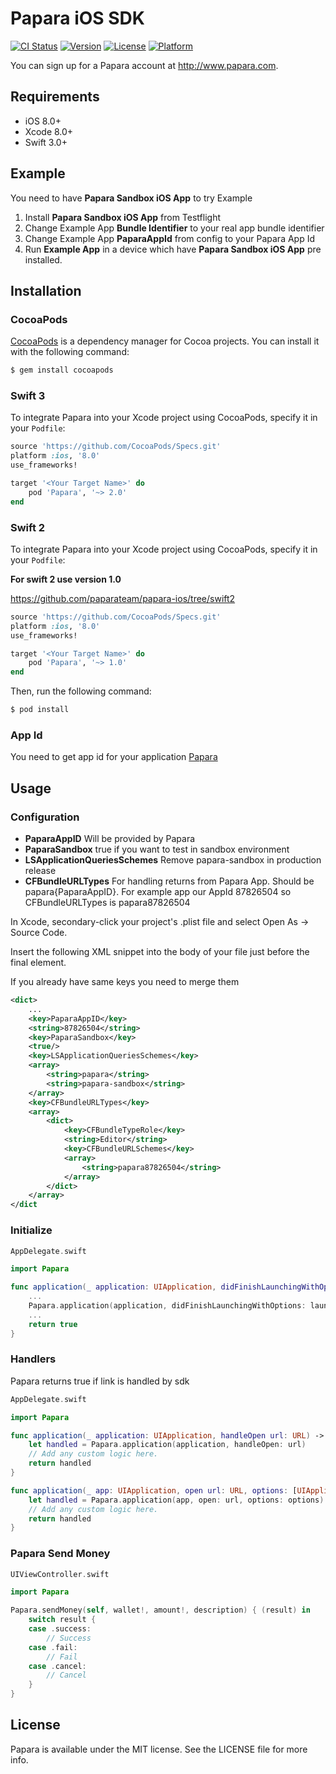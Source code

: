 # Papara iOS SDK

[![CI Status](http://img.shields.io/travis/paparateam/papara-ios.svg?style=flat)](https://travis-ci.org/paparateam/papara-ios)
[![Version](https://img.shields.io/cocoapods/v/Papara.svg?style=flat)](http://cocoapods.org/pods/Papara)
[![License](https://img.shields.io/cocoapods/l/Papara.svg?style=flat)](http://cocoapods.org/pods/Papara)
[![Platform](https://img.shields.io/cocoapods/p/Papara.svg?style=flat)](http://cocoapods.org/pods/Papara)

You can sign up for a Papara account at http://www.papara.com.

## Requirements

- iOS 8.0+
- Xcode 8.0+
- Swift 3.0+

## Example

You need to have **Papara Sandbox iOS App** to try Example

1. Install **Papara Sandbox iOS App** from Testflight 
2. Change Example App **Bundle Identifier** to your real app bundle identifier 
3. Change Example App **PaparaAppId** from config to your Papara App Id
4. Run **Example App** in a device which have **Papara Sandbox iOS App** pre installed.

## Installation

### CocoaPods
[CocoaPods](http://cocoapods.org) is a dependency manager for Cocoa projects. You can install it with the following command:

```bash
$ gem install cocoapods
```

### Swift 3

To integrate Papara into your Xcode project using CocoaPods, specify it in your `Podfile`:

```ruby
source 'https://github.com/CocoaPods/Specs.git'
platform :ios, '8.0'
use_frameworks!

target '<Your Target Name>' do
    pod 'Papara', '~> 2.0'
end
```

### Swift 2

To integrate Papara into your Xcode project using CocoaPods, specify it in your `Podfile`:

**For swift 2 use version 1.0**

https://github.com/paparateam/papara-ios/tree/swift2

```ruby
source 'https://github.com/CocoaPods/Specs.git'
platform :ios, '8.0'
use_frameworks!

target '<Your Target Name>' do
    pod 'Papara', '~> 1.0'
end
``` 

Then, run the following command:

```bash
$ pod install
```

### 

### App Id

You need to get app id for your application [Papara](http://www.papara.com)

## Usage

### Configuration

* **PaparaAppID** Will be provided by Papara
* **PaparaSandbox** true if you want to test in sandbox environment
* **LSApplicationQueriesSchemes** Remove papara-sandbox in production release
* **CFBundleURLTypes** For handling returns from Papara App. Should be papara{PaparaAppID}. For example app our AppId 87826504 so CFBundleURLTypes is papara87826504


In Xcode, secondary-click your project's .plist file and select Open As -> Source Code.

Insert the following XML snippet into the body of your file just before the final </dict> element.

If you already have same keys you need to merge them

```xml
<dict>
	...
	<key>PaparaAppID</key>
	<string>87826504</string>
	<key>PaparaSandbox</key>
	<true/>
	<key>LSApplicationQueriesSchemes</key>
	<array>
		<string>papara</string>
		<string>papara-sandbox</string>
	</array>
	<key>CFBundleURLTypes</key>
	<array>
		<dict>
			<key>CFBundleTypeRole</key>
			<string>Editor</string>
			<key>CFBundleURLSchemes</key>
			<array>
				<string>papara87826504</string>
			</array>
		</dict>
	</array>
</dict
```

### Initialize

```swift
AppDelegate.swift

import Papara

func application(_ application: UIApplication, didFinishLaunchingWithOptions launchOptions: [UIApplicationLaunchOptionsKey: Any]?) -> Bool {
	...
    Papara.application(application, didFinishLaunchingWithOptions: launchOptions)
    ...
    return true
}

```

### Handlers

Papara returns true if link is handled by sdk

```swift
AppDelegate.swift

import Papara

func application(_ application: UIApplication, handleOpen url: URL) -> Bool {
    let handled = Papara.application(application, handleOpen: url)
    // Add any custom logic here.
    return handled
}

func application(_ app: UIApplication, open url: URL, options: [UIApplicationOpenURLOptionsKey : Any]) -> Bool {
    let handled = Papara.application(app, open: url, options: options)
    // Add any custom logic here.
    return handled
}
```

### Papara Send Money

```swift
UIViewController.swift

import Papara

Papara.sendMoney(self, wallet!, amount!, description) { (result) in
    switch result {
    case .success:
        // Success
    case .fail:
		// Fail
    case .cancel:
        // Cancel
    }
}

```

## License

Papara is available under the MIT license. See the LICENSE file for more info.